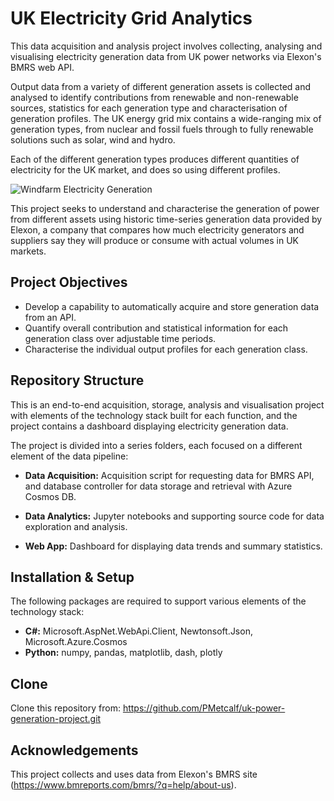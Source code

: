 # UK Electricity Grid Analytics

This data acquisition and analysis project involves collecting, analysing and visualising electricity generation data from UK power networks via Elexon's BMRS web API.

Output data from a variety of different generation assets is collected and analysed to identify contributions from renewable and non-renewable sources, statistics for each generation type and characterisation of generation profiles. The UK energy grid mix contains a wide-ranging mix of generation types, from nuclear and fossil fuels through to fully renewable solutions such as solar, wind and hydro. 

Each of the different generation types produces different quantities of electricity for the UK market, and does so using different profiles. 

![Windfarm Electricity Generation](https://github.com/PMetcalf/uk-power-generation-project/blob/PF_201001/miscellaneous/windfarm1.jpg)

This project seeks to understand and characterise the generation of power from different assets using historic time-series generation data provided by Elexon, a company that compares how much electricity generators and suppliers say they will produce or consume with actual volumes in UK markets. 

Project Objectives
---

- Develop a capability to automatically acquire and store generation data from an API.
- Quantify overall contribution and statistical information for each generation class over adjustable time periods.
- Characterise the individual output profiles for each generation class.

Repository Structure
---

This is an end-to-end acquisition, storage, analysis and visualisation project with elements of the technology stack built for each function, and the project contains a dashboard displaying electricity generation data.

The project is divided into a series folders, each focused on a different element of the data pipeline:

- **Data Acquisition:** Acquisition script for requesting data for BMRS API, and database controller for data storage and retrieval with Azure Cosmos DB.
  
- **Data Analytics:** Jupyter notebooks and supporting source code for data exploration and analysis.

- **Web App:** Dashboard for displaying data trends and summary statistics.

Installation & Setup
---

The following packages are required to support various elements of the technology stack:

- **C#:** Microsoft.AspNet.WebApi.Client, Newtonsoft.Json, Microsoft.Azure.Cosmos
- **Python:** numpy, pandas, matplotlib, dash, plotly

Clone 
---
Clone this repository from: https://github.com/PMetcalf/uk-power-generation-project.git

Acknowledgements
---

This project collects and uses data from Elexon's BMRS site (https://www.bmreports.com/bmrs/?q=help/about-us).
